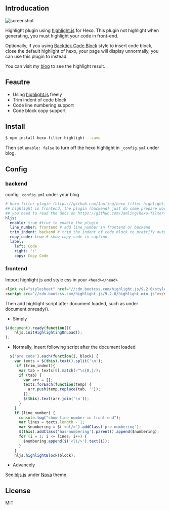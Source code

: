 ## Introducation

![screenshot](https://raw.githubusercontent.com/Jamling/hexo-filter-highlight/screenshot.png)

Highlight plugin using [highlight.js] for Hexo. This plugin not highlight when generating, you must highlight your code in front-end.

Optionally, if you using [Backtick Code Block](https://hexo.io/docs/tag-plugins.html#Backtick-Code-Block) style to insert code block, close the default highlight of hexo, your page will display unnormally, you can use this plugin to instead.

You can visit my [blog](http://www.ieclipse.cn/2016/08/10/Web/hexo-filter-highlight/) to see the highlight result.

## Feautre

- Using [highlight.js] freely
- Trim indent of code block
- Code line numbering support
- Code block copy support

## Install 

``` bash
$ npm install hexo-filter-highlight --save
```

Then set `enable: false` to turn off the hexo highlight in `_config.yml` under blog.

## Config

### backend
config `_config.yml` under your blog

``` yaml
# hexo-filter-plugin (https://github.com/Jamling/hexo-filter-highlight) config 
## highlight in frontend, the plugin (backend) just do some prepare work.
## you need to read the docs on https://github.com/Jamling/hexo-filter-highlight to getting start
hljs:
  enable: true #true to enable the plugin
  line_number: frontend # add line_number in frontend or backend
  trim_indent: backend # trim the indent of code block to prettify output. backend or front-end (recommend)
  copy_code: true # show copy code in caption.
  label:
    left: Code
    right: ':'
    copy: Copy Code
```

### frontend

Import highlight js and style css  in your `<head></head>`

``` html
<link rel="stylesheet" href="//cdn.bootcss.com/highlight.js/9.2.0/styles/github.min.css">
<script src="//cdn.bootcss.com/highlight.js/9.2.0/highlight.min.js"></script>
```

Then add highlight script after document loaded, such as under document.onready().

- Simply

```js
$(document).ready(function(){
    hljs.initHighlightingOnLoad();
);
```

- Normally, insert following script after the document loaded

```js
  $('pre code').each(function(i, block) {
    var texts = $(this).text().split('\n');
     if (trim_indent){
      var tab = texts[0].match(/^\s{0,}/);
      if (tab) {
        var arr = [];
        texts.forEach(function(temp) {
          arr.push(temp.replace(tab, ''));
        });
        $(this).text(arr.join('\n'));
      }
    }
    if (line_number) {
      console.log("show line number in front-end");
      var lines = texts.length - 1;
      var $numbering = $('<ul/>').addClass('pre-numbering');
      $(this).addClass('has-numbering').parent().append($numbering);
      for (i = 1; i <= lines; i++) {
        $numbering.append($('<li/>').text(i));
      }
    }
    hljs.highlightBlock(block);
```

- Advancely

See [hljs.js] under [Nova] theme.

## License

MIT

[Hexo]: http://hexo.io/
[highlight.js]: https://highlightjs.org/
[Nova]: https://github.com/Jamling/hexo-theme-nova/
[hljs.js]: https://github.com/Jamling/hexo-theme-nova/blob/master/source/js/hljs.js
